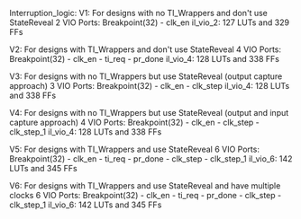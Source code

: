 Interruption_logic:
V1: For designs with no TI_Wrappers and don't use StateReveal
	2 VIO Ports: Breakpoint(32) - clk_en
	il_vio_2: 127 LUTs and 329 FFs

V2: For designs with TI_Wrappers and don't use StateReveal
	4 VIO Ports: Breakpoint(32) - clk_en - ti_req - pr_done
	il_vio_4: 128 LUTs and 338 FFs

V3: For designs with no TI_Wrappers but use StateReveal (output capture approach)
	3 VIO Ports: Breakpoint(32) - clk_en - clk_step
	il_vio_4: 128 LUTs and 338 FFs

V4: For designs with no TI_Wrappers but use StateReveal (output and input capture approach)
	4 VIO Ports: Breakpoint(32) - clk_en - clk_step - clk_step_1
	il_vio_4: 128 LUTs and 338 FFs

V5: For designs with TI_Wrappers and use StateReveal
	6 VIO Ports: Breakpoint(32) - clk_en - ti_req - pr_done - clk_step - clk_step_1
	il_vio_6: 142 LUTs and 345 FFs

V6: For designs with TI_Wrappers and use StateReveal and have multiple clocks
	6 VIO Ports: Breakpoint(32) - clk_en - ti_req - pr_done - clk_step - clk_step_1
	il_vio_6: 142 LUTs and 345 FFs

